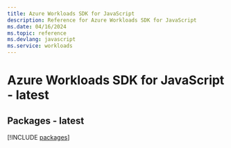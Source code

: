 ```yaml
---
title: Azure Workloads SDK for JavaScript
description: Reference for Azure Workloads SDK for JavaScript
ms.date: 04/16/2024
ms.topic: reference
ms.devlang: javascript
ms.service: workloads
---
```

# Azure Workloads SDK for JavaScript - latest
## Packages - latest
[!INCLUDE [packages](workloads-index.md)]